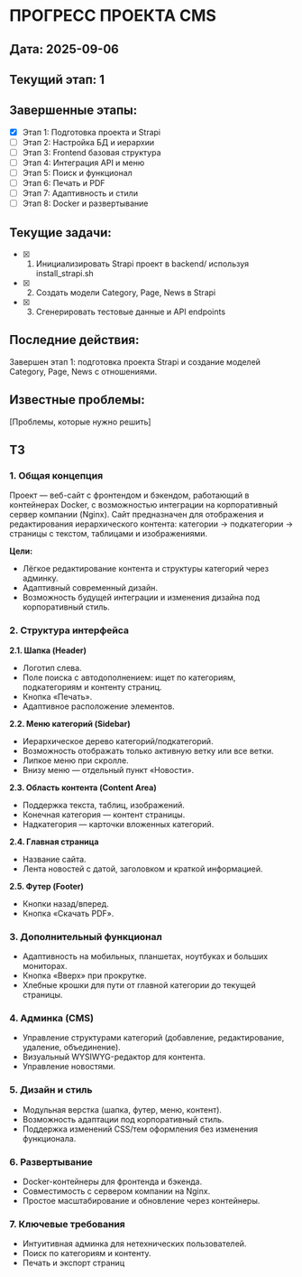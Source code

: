 # ПРОГРЕСС ПРОЕКТА CMS

## Дата: 2025-09-06
## Текущий этап: 1

## Завершенные этапы:
- [x] Этап 1: Подготовка проекта и Strapi
- [ ] Этап 2: Настройка БД и иерархии
- [ ] Этап 3: Frontend базовая структура
- [ ] Этап 4: Интеграция API и меню
- [ ] Этап 5: Поиск и функционал
- [ ] Этап 6: Печать и PDF
- [ ] Этап 7: Адаптивность и стили
- [ ] Этап 8: Docker и развертывание

## Текущие задачи:
- [x] 1. Инициализировать Strapi проект в backend/ используя install_strapi.sh
- [x] 2. Создать модели Category, Page, News в Strapi
- [x] 3. Сгенерировать тестовые данные и API endpoints

## Последние действия:
Завершен этап 1: подготовка проекта Strapi и создание моделей Category, Page, News с отношениями.

## Известные проблемы:
[Проблемы, которые нужно решить]

## ТЗ
### 1. Общая концепция
Проект — веб-сайт с фронтендом и бэкендом, работающий в контейнерах Docker, с возможностью интеграции на корпоративный сервер компании (Nginx). Сайт предназначен для отображения и редактирования иерархического контента: категории → подкатегории → страницы с текстом, таблицами и изображениями.

**Цели:**
- Лёгкое редактирование контента и структуры категорий через админку.
- Адаптивный современный дизайн.
- Возможность будущей интеграции и изменения дизайна под корпоративный стиль.

### 2. Структура интерфейса
**2.1. Шапка (Header)**
- Логотип слева.
- Поле поиска с автодополнением: ищет по категориям, подкатегориям и контенту страниц.
- Кнопка «Печать».
- Адаптивное расположение элементов.

**2.2. Меню категорий (Sidebar)**
- Иерархическое дерево категорий/подкатегорий.
- Возможность отображать только активную ветку или все ветки.
- Липкое меню при скролле.
- Внизу меню — отдельный пункт «Новости».

**2.3. Область контента (Content Area)**
- Поддержка текста, таблиц, изображений.
- Конечная категория — контент страницы.
- Надкатегория — карточки вложенных категорий.

**2.4. Главная страница**
- Название сайта.
- Лента новостей с датой, заголовком и краткой информацией.

**2.5. Футер (Footer)**
- Кнопки назад/вперед.
- Кнопка «Скачать PDF».

### 3. Дополнительный функционал
- Адаптивность на мобильных, планшетах, ноутбуках и больших мониторах.
- Кнопка «Вверх» при прокрутке.
- Хлебные крошки для пути от главной категории до текущей страницы.

### 4. Админка (CMS)
- Управление структурами категорий (добавление, редактирование, удаление, объединение).
- Визуальный WYSIWYG-редактор для контента.
- Управление новостями.

### 5. Дизайн и стиль
- Модульная верстка (шапка, футер, меню, контент).
- Возможность адаптации под корпоративный стиль.
- Поддержка изменений CSS/тем оформления без изменения функционала.

### 6. Развертывание
- Docker-контейнеры для фронтенда и бэкенда.
- Совместимость с сервером компании на Nginx.
- Простое масштабирование и обновление через контейнеры.

### 7. Ключевые требования
- Интуитивная админка для нетехнических пользователей.
- Поиск по категориям и контенту.
- Печать и экспорт страниц
